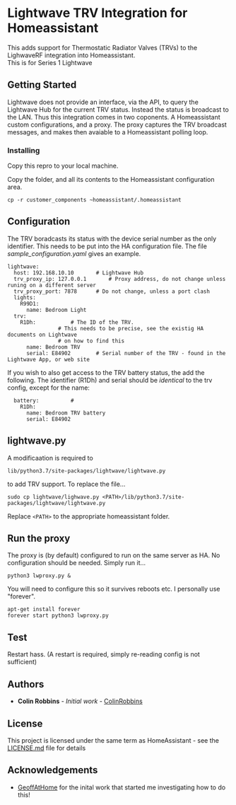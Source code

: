 # Lightwave TRV Integration for Homeassistant

This adds support for Thermostatic Radiator Valves (TRVs) to the LighwaveRF integration into Homeassistant.  
This is for Series 1 Lightwave

## Getting Started

Lightwave does not provide an interface, via the API, to query the Lightwave Hub for the current TRV status.  Instead the status is broadcast to the LAN.
Thus this integration comes in two coponents.  A Homeassistant custom configurations, and a proxy.
The proxy captures the TRV broadcast messages, and makes then avaiable to a Homeassistant polling loop.

### Installing

Copy this repro to your local machine.

Copy the folder, and all its contents to the Homeassistant configuration area.
```
cp -r customer_components ~homeassistant/.homeassistant
```


## Configuration
The TRV boradcasts its status with the device serial number as the only identifier.
This needs to be put into the HA configuration file.
The file *sample_configuration.yaml* gives an example.
```
lightwave:
  host: 192.168.10.10    	# Lightwave Hub
  trv_proxy_ip: 127.0.0.1       # Proxy address, do not change unless runing on a different server
  trv_proxy_port: 7878		# Do not change, unless a port clash
  lights:
    R99D1:
      name: Bedroom Light
  trv:				
    R1Dh:			# The ID of the TRV.  
				# This needs to be precise, see the existig HA documents on Lightwave
				# on how to find this
      name: Bedroom TRV
      serial: E84902		# Serial number of the TRV - found in the Lightwave App, or web site
```
If you wish to also get access to the TRV battery status, the add the following.
The identifier (R1Dh) and serial should be *identical* to the trv config, except for the name:
```
  battery:			# 
    R1Dh:
      name: Bedroom TRV battery
      serial: E84902
```
## lightwave.py
A modificaation is required to 
```
lib/python3.7/site-packages/lightwave/lightwave.py
```
to add TRV support.
To replace the file...
```
sudo cp lightwave/lighwave.py <PATH>/lib/python3.7/site-packages/lightwave/lightwave.py
```
Replace ```<PATH>``` to the appropriate homeassistant folder.

## Run the proxy
The proxy is (by default) configured to run on the same server as HA.
No configuration should be needed.   Simply run it...
```
python3 lwproxy.py &
```
You will need to configure this so it survives reboots etc.   I personally use "forever".
```
apt-get install forever
forever start python3 lwproxy.py
```

## Test
Restart hass.  (A restart is required, simply re-reading config is not sufficient)

## Authors

* **Colin Robbins** - *Initial work* - [ColinRobbins](https://github.com/ColinRobbins)

## License

This project is licensed under the same term as HomeAssistant - see the [LICENSE.md](LICENSE.md) file for details

## Acknowledgements

* [GeoffAtHome](https://github.com/GeoffAtHome) for the inital work that started me investigating how to do this!
